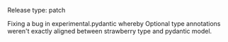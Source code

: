 Release type: patch

Fixing a bug in experimental.pydantic whereby Optional type annotations weren't exactly aligned between strawberry type and pydantic model.
